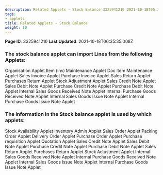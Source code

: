 ```yaml
---
description: Related Applets - Stock Balance 3325941210 2021-10-18T06:35:35.
tags:
- applets
title: Related Applets - Stock Balance
weight: 10
---
```


**Page ID**: 3325941210
**Last Updated**: 2021-10-18T06:35:35.008Z
### The stock balance applet can import Lines from the following Applets:
Organisation Applet
Item (inv) Maintenance Applet
Doc Item Maintenance Applet
Sales  Invoice Applet
Purchase Invoice Applet
Sales Return Applet
Purchases Return Applet
Stock Adjustment Applet
Sales Credit Note Applet
Sales Debit Note Applet
Purchase Credit Note Applet
Purchase Debit Note Applet
Internal Sales Goods Received Note Applet
Internal Purchase Goods Received Note Applet
Internal Sales Goods Issue Note Applet
Internal Purchase Goods Issue Note Applet
### The information in the Stock balance applet is used by which applets:
Stock Availability Applet
Inventory Admin Applet
Sales Order Applet
Packing Order Applet
Delivery Order Applet
Purchase Order Applet
Purchase requisition Applet
Quotation Applet
Sales Credit Note Applet
Sales Debit Note Applet
Purchase Credit Note Applet
Purchase Debit Note Applet
Sales Return Applet
Purchases Return Applet
Stock Adjustment Applet
Internal Sales Goods Received Note Applet
Internal Purchase Goods Received Note Applet
Internal Sales Goods Issue Note Applet
Internal Purchase Goods Issue Note Applet